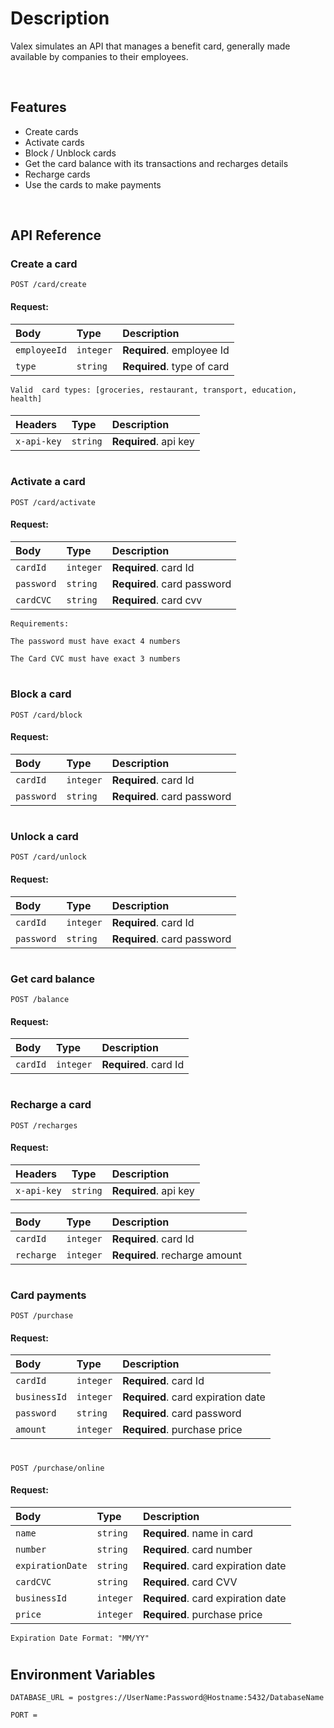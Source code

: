 
# Description

Valex simulates an API that manages a benefit card, generally made available by companies to their employees.

</br>

## Features

-   Create cards
-   Activate cards
-   Block / Unblock cards
-   Get the card balance with its transactions and recharges details
-   Recharge cards
-   Use the cards to make payments

</br>

## API Reference

### Create a card

```http
POST /card/create
```

#### Request:

| Body         | Type     | Description                              |
| :------------| :------- | :--------------------------------------- |
| `employeeId` | `integer`| **Required**. employee Id                |
| `type`       | `string` | **Required**. type of card               |

`Valid  card types: [groceries, restaurant, transport, education, health]`

####

| Headers     | Type     | Description           |
| :---------- | :------- | :-------------------- |
| `x-api-key` | `string` | **Required**. api key |

####

#

### Activate a card

```http
POST /card/activate
```

#### Request:

| Body             | Type     | Description                        |
| :--------------- | :------- | :--------------------------------- |
| `cardId`         | `integer`| **Required**. card Id              |
| `password`       | `string` | **Required**. card password        |
| `cardCVC`   | `string` | **Required**. card cvv             |

`Requirements:`

`The password must have exact 4 numbers`

`The Card CVC must have exact 3 numbers`

#

### Block a card

```http
POST /card/block
```

#### Request:

| Body             | Type     | Description                        |
| :--------------- | :------- | :--------------------------------- |
| `cardId`         | `integer`| **Required**. card Id              |
| `password`       | `string` | **Required**. card password        |

#

### Unlock a card

```http
POST /card/unlock
```

#### Request:

| Body             | Type     | Description                        |
| :--------------- | :------- | :--------------------------------- |
| `cardId`         | `integer`| **Required**. card Id              |
| `password`       | `string` | **Required**. card password        |

#

### Get card balance

```http
POST /balance
```

#### Request:

| Body     | Type      | Description           |
| :---------- | :-------- | :-------------------- |
| `cardId` | `integer` | **Required**. card Id |

#

### Recharge a card

```http
POST /recharges
```

#### Request:

| Headers     | Type     | Description           |
| :---------- | :------- | :-------------------- |
| `x-api-key` | `string` | **Required**. api key |

####

| Body             | Type      | Description                        |
| :--------------- | :-------- | :--------------------------------- |
| `cardId`         | `integer` | **Required**. card Id              |
| `recharge`       | `integer` | **Required**. recharge amount      |

#

### Card payments

```http
POST /purchase
```
#### Request:

| Body             | Type      | Description                        |
| :--------------- | :-------- | :--------------------------------- |
| `cardId`         | `integer` | **Required**. card Id              |
| `businessId`     | `integer` | **Required**. card expiration date |
| `password`       | `string`  | **Required**. card password        |
| `amount`         | `integer` | **Required**. purchase price       |

#

```http
POST /purchase/online
```

#### Request:

| Body             | Type      | Description                        |
| :--------------- | :-------- | :--------------------------------- |
| `name`           | `string`  | **Required**. name in card         |
| `number`         | `string`  | **Required**. card number          |
| `expirationDate` | `string`  | **Required**. card expiration date |
| `cardCVC`        | `string`  | **Required**. card CVV             |
| `businessId`     | `integer` | **Required**. card expiration date |
| `price `         | `integer` | **Required**. purchase price       |

`Expiration Date Format: "MM/YY"`

#

## Environment Variables

`DATABASE_URL = postgres://UserName:Password@Hostname:5432/DatabaseName`

`PORT = `


</br>



#
